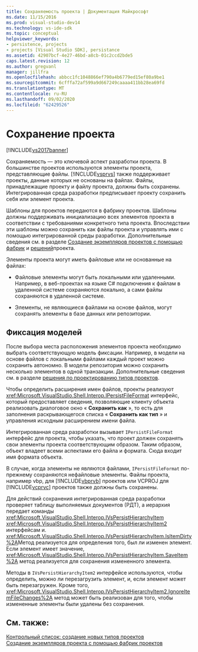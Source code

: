 ```yaml
---
title: Сохраняемость проекта | Документация Майкрософт
ms.date: 11/15/2016
ms.prod: visual-studio-dev14
ms.technology: vs-ide-sdk
ms.topic: conceptual
helpviewer_keywords:
- persistence, projects
- projects [Visual Studio SDK], persistance
ms.assetid: 42907bcf-4e27-46bd-a8cb-01c2ccd2bde5
caps.latest.revision: 12
ms.author: gregvanl
manager: jillfra
ms.openlocfilehash: abbcc1fc1048866ef790a4b6779ed15ef80a9be1
ms.sourcegitcommit: 6cfffa72af599a9d667249caaaa411bb28ea69fd
ms.translationtype: MT
ms.contentlocale: ru-RU
ms.lasthandoff: 09/02/2020
ms.locfileid: "62429526"
---
```

# <a name="project-persistence"></a>Сохранение проекта
[!INCLUDE[vs2017banner](../../includes/vs2017banner.md)]

Сохраняемость — это ключевой аспект разработки проекта. В большинстве проектов используются элементы проекта, представляющие файлы. [!INCLUDE[vsprvs](../../includes/vsprvs-md.md)] также поддерживает проекты, данные которых не основаны на файлах. Файлы, принадлежащие проекту и файлу проекта, должны быть сохранены. Интегрированная среда разработки предписывает проекту сохранить себя или элемент проекта.  
  
 Шаблоны для проектов передаются в фабрику проектов. Шаблоны должны поддерживать инициализацию всех элементов проекта в соответствии с требованиями конкретного типа проекта. Впоследствии эти шаблоны можно сохранить как файлы проекта и управлять ими с помощью интегрированной среды разработки. Дополнительные сведения см. в разделе [Создание экземпляров проектов с помощью фабрик](../../extensibility/internals/creating-project-instances-by-using-project-factories.md) и [решений](../../extensibility/internals/solutions-overview.md)проекта.  
  
 Элементы проекта могут иметь файловые или не основанные на файлах:  
  
- Файловые элементы могут быть локальными или удаленными. Например, в веб-проектах на языке C# подключения к файлам в удаленной системе сохраняются локально, а сами файлы сохраняются в удаленной системе.  
  
- Элементы, не являющиеся файлами на основе файлов, могут сохранять элементы в базе данных или репозитории.  
  
## <a name="commit-models"></a>Фиксация моделей  
 После выбора места расположения элементов проекта необходимо выбрать соответствующую модель фиксации. Например, в модели на основе файлов с локальными файлами каждый проект можно сохранить автономно. В модели репозитория можно сохранить несколько элементов в одной транзакции. Дополнительные сведения см. в разделе [решения по проектированию типов проектов](../../extensibility/internals/project-type-design-decisions.md).  
  
 Чтобы определить расширения имен файлов, проекты реализуют <xref:Microsoft.VisualStudio.Shell.Interop.IPersistFileFormat> интерфейс, который предоставляет сведения, позволяющие клиенту объекта реализовать диалоговое окно « **Сохранить как** », то есть для заполнения раскрывающегося списка « **Сохранить как тип** » и управления исходным расширением имени файла.  
  
 Интегрированная среда разработки вызывает `IPersistFileFormat` интерфейс для проекта, чтобы указать, что проект должен сохранять свои элементы проекта соответствующим образом. Таким образом, объект владеет всеми аспектами его файла и формата. Сюда входит имя формата объекта.  
  
 В случае, когда элементы не являются файлами, `IPersistFileFormat` по-прежнему сохраняются нефайловые элементы. Файлы проекта, например vbp, для [!INCLUDE[vbprvb](../../includes/vbprvb-md.md)] проектов или VCPROJ для [!INCLUDE[vcprvc](../../includes/vcprvc-md.md)] проектов также должны быть сохранены.  
  
 Для действий сохранения интегрированная среда разработки проверяет таблицу выполняемых документов (РДТ), а иерархия передает команды <xref:Microsoft.VisualStudio.Shell.Interop.IVsPersistHierarchyItem> <xref:Microsoft.VisualStudio.Shell.Interop.IVsPersistHierarchyItem2> интерфейсам и. <xref:Microsoft.VisualStudio.Shell.Interop.IVsPersistHierarchyItem.IsItemDirty%2A>Метод реализуется для определения того, был ли изменен элемент. Если элемент имеет значение, <xref:Microsoft.VisualStudio.Shell.Interop.IVsPersistHierarchyItem.SaveItem%2A> метод реализуется для сохранения измененного элемента.  
  
 Методы в `IVsPersistHierarchyItem2` интерфейсе используются, чтобы определить, можно ли перезагрузить элемент, и, если элемент может быть перезагружен. Кроме того, <xref:Microsoft.VisualStudio.Shell.Interop.IVsPersistHierarchyItem2.IgnoreItemFileChanges%2A> метод может быть реализован для того, чтобы измененные элементы были удалены без сохранения.  
  
## <a name="see-also"></a>См. также:  
 [Контрольный список: создание новых типов проектов](../../extensibility/internals/checklist-creating-new-project-types.md)   
 [Создание экземпляров проекта с помощью фабрик проектов](../../extensibility/internals/creating-project-instances-by-using-project-factories.md)
